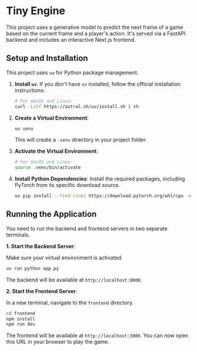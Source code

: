 # Tiny Engine

This project uses a generative model to predict the next frame of a game based on the current frame and a player's action. It's served via a FastAPI backend and includes an interactive Next.js frontend.

## Setup and Installation

This project uses `uv` for Python package management.

1.  **Install `uv`**:
    If you don't have `uv` installed, follow the official installation instructions:
    ```bash
    # For macOS and Linux:
    curl -LsSf https://astral.sh/uv/install.sh | sh
    ```

2.  **Create a Virtual Environment**:
    ```bash
    uv venv
    ```
    This will create a `.venv` directory in your project folder.

3.  **Activate the Virtual Environment**:
    ```bash
    # For macOS and Linux:
    source .venv/bin/activate
    ```

4.  **Install Python Dependencies**:
    Install the required packages, including PyTorch from its specific download source.
    ```bash
    uv pip install --find-links https://download.pytorch.org/whl/cpu -e .
    ```

## Running the Application

You need to run the backend and frontend servers in two separate terminals.

**1. Start the Backend Server**:

Make sure your virtual environment is activated.

```bash
uv run python app.py
```
The backend will be available at `http://localhost:8000`.

**2. Start the Frontend Server**:

In a new terminal, navigate to the `frontend` directory.

```bash
cd frontend
npm install
npm run dev
```
The frontend will be available at `http://localhost:3000`. You can now open this URL in your browser to play the game.
